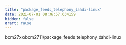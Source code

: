 ```yaml
---
title: "package_feeds_telephony_dahdi-linux"
date: 2021-07-01 08:36:57.634159
hidden: false
draft: false
---
```


bcm27xx/bcm2711/package_feeds_telephony_dahdi-linux

